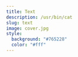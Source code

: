 ```yaml
---
title: Text
description: /usr/bin/cat
slug: text
image: cover.jpg
style:
  background: "#765228"
  color: "#fff"
---
```

